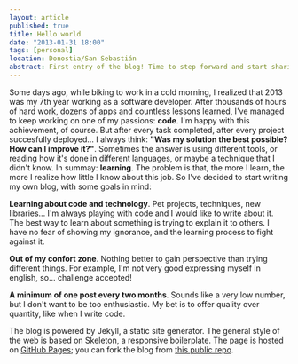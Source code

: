 ```yaml
---
layout: article
published: true
title: Hello world
date: "2013-01-31 18:00"
tags: [personal]
location: Donostia/San Sebastián
abstract: First entry of the blog! Time to step forward and start sharing ideas, pet projects, techniques... 
---
```


Some days ago, while biking to work in a cold morning, I realized that 2013 was my 7th year working as a software developer. After thousands of hours of hard work, dozens of apps and countless lessons learned, I've managed to keep working on one of my passions: **code**. I'm happy with this achievement, of course. But after every task completed, after every project succesfully deployed... I always think: **"Was my solution the best possible? How can I improve it?"**. Sometimes the answer is using different tools, or reading how it's done in different languages, or maybe a technique that I didn't know. In summay: **learning**. The problem is that, the more I learn, the more I realize how little I know about this job. So I've decided to start writing my own blog, with some goals in mind:

**Learning about code and technology**. Pet projects, techniques, new libraries... I'm always playing with code and I would like to write about it. The best way to learn about something is trying to explain it to others. I have no fear of showing my ignorance, and the learning process to fight against it.

**Out of my confort zone**. Nothing better to gain perspective than trying different things. For example, I'm not very good expressing myself in english, so... challenge accepted!

**A minimum of one post every two months**. Sounds like a very low number, but I don't want to be too enthusiastic. My bet is to offer quality over quantity, like when I write code.

The blog is powered by Jekyll, a static site generator. The general style of the web is based on Skeleton, a responsive boilerplate. The page is hosted on [GitHub Pages][github_pages]; you can fork the blog from [this public repo][public_repo].

[github_pages]: http://pages.github.com
[public_repo]: https://github.com/rmhdev/rmhdev.github.com
